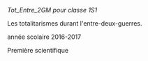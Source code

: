 *Tot_Entre_2GM pour classe 1S1*

Les totalitarismes durant l'entre-deux-guerres.

année scolaire 2016-2017

Première scientifique
